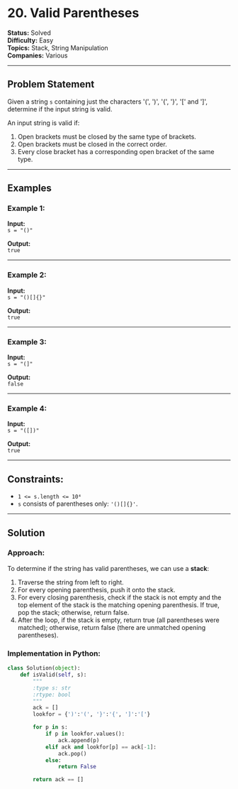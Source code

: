 # 20. Valid Parentheses

**Status:** Solved  
**Difficulty:** Easy  
**Topics:** Stack, String Manipulation  
**Companies:** Various  

---

## Problem Statement

Given a string `s` containing just the characters '(', ')', '{', '}', '[' and ']', determine if the input string is valid.

An input string is valid if:
1. Open brackets must be closed by the same type of brackets.
2. Open brackets must be closed in the correct order.
3. Every close bracket has a corresponding open bracket of the same type.

---

## Examples

### Example 1:
**Input:**  
`s = "()"`  

**Output:**  
`true`

---

### Example 2:
**Input:**  
`s = "()[]{}"`  

**Output:**  
`true`

---

### Example 3:
**Input:**  
`s = "(]"`  

**Output:**  
`false`

---

### Example 4:
**Input:**  
`s = "([])"`  

**Output:**  
`true`

---

## Constraints:
- `1 <= s.length <= 10⁴`
- `s` consists of parentheses only: `'()[]{}'`.

---

## Solution

### Approach:
To determine if the string has valid parentheses, we can use a **stack**:
1. Traverse the string from left to right.
2. For every opening parenthesis, push it onto the stack.
3. For every closing parenthesis, check if the stack is not empty and the top element of the stack is the matching opening parenthesis. If true, pop the stack; otherwise, return false.
4. After the loop, if the stack is empty, return true (all parentheses were matched); otherwise, return false (there are unmatched opening parentheses).

### Implementation in Python:

```python
class Solution(object):
    def isValid(self, s):
        """
        :type s: str
        :rtype: bool
        """
        ack = []
        lookfor = {')':'(', '}':'{', ']':'['}

        for p in s:
            if p in lookfor.values():
                ack.append(p)
            elif ack and lookfor[p] == ack[-1]:
                ack.pop()
            else:
                return False

        return ack == []
